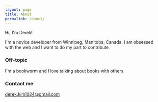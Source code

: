 ```yaml
---
layout: page
title: About
permalink: /about/
---
```


Hi, I'm Derek!

I'm a novice developer from Winnipeg, Manitoba, Canada. I am obsessed with the web and I want to do my part to contribute.

### Off-topic

I'm a bookworm and I love talking about books with others.

### Contact me

[derek.kim1024@gmail.com](mailto:derek.kim1024@gmail.com)